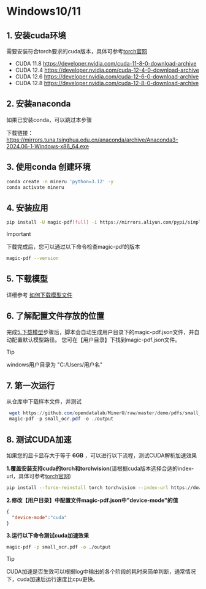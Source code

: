 # Windows10/11

## 1. 安装cuda环境

需要安装符合torch要求的cuda版本，具体可参考[torch官网](https://pytorch.org/get-started/locally/)

- CUDA 11.8 https://developer.nvidia.com/cuda-11-8-0-download-archive
- CUDA 12.4 https://developer.nvidia.com/cuda-12-4-0-download-archive
- CUDA 12.6 https://developer.nvidia.com/cuda-12-6-0-download-archive
- CUDA 12.8 https://developer.nvidia.com/cuda-12-8-0-download-archive

## 2. 安装anaconda

如果已安装conda，可以跳过本步骤

下载链接：
https://mirrors.tuna.tsinghua.edu.cn/anaconda/archive/Anaconda3-2024.06-1-Windows-x86_64.exe

## 3. 使用conda 创建环境

```bash
conda create -n mineru 'python=3.12' -y
conda activate mineru
```

## 4. 安装应用

```bash
pip install -U magic-pdf[full] -i https://mirrors.aliyun.com/pypi/simple
```

> [!IMPORTANT]
> 下载完成后，您可以通过以下命令检查magic-pdf的版本
>
> ```bash
> magic-pdf --version
> ```


## 5. 下载模型

详细参考 [如何下载模型文件](how_to_download_models_zh_cn.md)

## 6. 了解配置文件存放的位置

完成[5.下载模型](#5-下载模型)步骤后，脚本会自动生成用户目录下的magic-pdf.json文件，并自动配置默认模型路径。
您可在【用户目录】下找到magic-pdf.json文件。

> [!TIP]
> windows用户目录为 "C:/Users/用户名"

## 7. 第一次运行

从仓库中下载样本文件，并测试

```powershell
 wget https://github.com/opendatalab/MinerU/raw/master/demo/pdfs/small_ocr.pdf -O small_ocr.pdf
 magic-pdf -p small_ocr.pdf -o ./output
```

## 8. 测试CUDA加速

如果您的显卡显存大于等于 **6GB** ，可以进行以下流程，测试CUDA解析加速效果

**1.覆盖安装支持cuda的torch和torchvision**(请根据cuda版本选择合适的index-url，具体可参考[torch官网](https://pytorch.org/get-started/locally/))

```bash
pip install --force-reinstall torch torchvision --index-url https://download.pytorch.org/whl/cu124
```

**2.修改【用户目录】中配置文件magic-pdf.json中"device-mode"的值**

```json
{
  "device-mode":"cuda"
}
```

**3.运行以下命令测试cuda加速效果**

```bash
magic-pdf -p small_ocr.pdf -o ./output
```

> [!TIP]
> CUDA加速是否生效可以根据log中输出的各个阶段的耗时来简单判断，通常情况下，cuda加速后运行速度比cpu更快。

